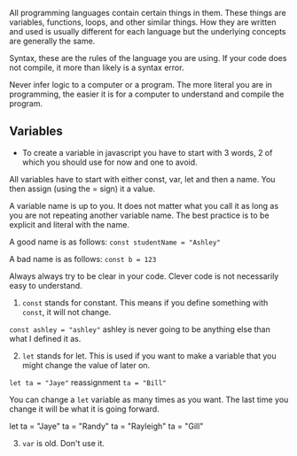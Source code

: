 All programming languages contain certain things in them. These things are variables, functions, loops, and other similar things. How they are written and used is usually different for each language but the underlying concepts are generally the same.

Syntax, these are the rules of the language you are using. If your code does not compile, it more than likely is a syntax error.

Never infer logic to a computer or a program. The more literal you are in programming, the easier it is for a computer to understand and compile the program.

## Variables

- To create a variable in javascript you have to start with 3 words, 2 of which you should use for now and one to avoid.

All variables have to start with either const, var, let and then a name. You then assign (using the = sign) it a value.

A variable name is up to you. It does not matter what you call it as long as you are not repeating another variable name. The best practice is to be explicit and literal with the name.

A good name is as follows:
`const studentName = "Ashley"`

A bad name is as follows: `const b = 123`

Always always try to be clear in your code. Clever code is not necessarily easy to understand.

1. `const` stands for constant. This means if you define something with `const`, it will not change.

`const ashley = "ashley"`
ashley is never going to be anything else than what I defined it as.

2. `let` stands for let. This is used if you want to make a variable that you might change the value of later on.

`let ta = "Jaye"`
reassignment
`ta = "Bill"`

You can change a `let` variable as many times as you want. The last time you change it will be what it is going forward.

let ta = "Jaye"
ta = "Randy"
ta = "Rayleigh"
ta = "Gill"

3. `var` is old. Don't use it.
